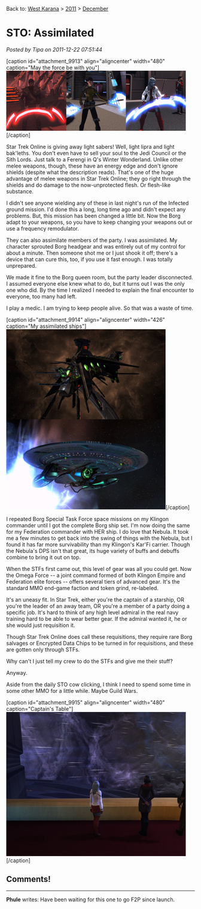 Back to: [West Karana](/posts/westkarana.md) > [2011](/posts/2011/westkarana.md) > [December](./westkarana.md)
# STO: Assimilated

*Posted by Tipa on 2011-12-22 07:51:44*

[caption id="attachment\_9913" align="aligncenter" width="480" caption="May the force be with you"][![](../../../uploads/2011/12/glowy.png "May the force be with you")](../../../uploads/2011/12/glowy.png)[/caption]

Star Trek Online is giving away light sabers! Well, light lipra and light bak'leths. You don't even have to sell your soul to the Jedi Council or the Sith Lords. Just talk to a Ferengi in Q's Winter Wonderland. Unlike other melee weapons, though, these have an energy edge and don't ignore shields (despite what the description reads). That's one of the huge advantage of melee weapons in Star Trek Online; they go right through the shields and do damage to the now-unprotected flesh. Or flesh-like substance.

I didn't see anyone wielding any of these in last night's run of the Infected ground mission. I'd done this a long, long time ago and didn't expect any problems. But, this mission has been changed a little bit. Now the Borg adapt to your weapons, so you have to keep changing your weapons out or use a frequency remodulator.

They can also assimilate members of the party. I was assimilated. My character sprouted Borg headgear and was entirely out of my control for about a minute. Then someone shot me or I just shook it off; there's a device that can cure this, too, if you use it fast enough. I was totally unprepared.

We made it fine to the Borg queen room, but the party leader disconnected. I assumed everyone else knew what to do, but it turns out I was the only one who did. By the time I realized I needed to explain the final encounter to everyone, too many had left.

I play a medic. I am trying to keep people alive. So that was a waste of time.

[caption id="attachment\_9914" align="aligncenter" width="426" caption="My assimilated ships"][![](../../../uploads/2011/12/assim-426x480.png "My assimilated ships")](../../../uploads/2011/12/assim.png)[/caption]

I repeated Borg Special Task Force space missions on my Klingon commander until I got the complete Borg ship set. I'm now doing the same for my Federation commander with HER ship. I do love that Nebula. It took me a few minutes to get back into the swing of things with the Nebula, but I found it has far more survivability than my Klingon's Kar'Fi carrier. Though the Nebula's DPS isn't that great, its huge variety of buffs and debuffs combine to bring it out on top.

When the STFs first came out, this level of gear was all you could get. Now the Omega Force -- a joint command formed of both Klingon Empire and Federation elite forces -- offers several tiers of advanced gear. It's the standard MMO end-game faction and token grind, re-labeled.

It's an uneasy fit. In Star Trek, either you're the captain of a starship, OR you're the leader of an away team, OR you're a member of a party doing a specific job. It's hard to think of any high level admiral in the real navy training hard to be able to wear better gear. If the admiral wanted it, he or she would just requisition it.

Though Star Trek Online does call these requisitions, they require rare Borg salvages or Encrypted Data Chips to be turned in for requisitions, and these are gotten only through STFs.

Why can't I just tell my crew to do the STFs and give me their stuff?

Anyway.

Aside from the daily STO cow clicking, I think I need to spend some time in some other MMO for a little while. Maybe Guild Wars. 

[caption id="attachment\_9915" align="aligncenter" width="480" caption="Captain's Table"][![](../../../uploads/2011/12/GameClient-2011-12-22-06-42-01-91-480x384.jpg "Captain's Table")](../../../uploads/2011/12/GameClient-2011-12-22-06-42-01-91.jpg)[/caption]
## Comments!
---
**Phule** writes: Have been waiting for this one to go F2P since launch.
